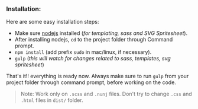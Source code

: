 ### Installation:

Here are some easy installation steps:

- Make sure [nodejs](https://nodejs.org/download/) installed (_for templating, sass and SVG Spritesheet_).
- After installing nodejs, `cd` to the project folder through Command prompt.
- `npm install` (add prefix `sudo` in mac/linux, if necessary).
- `gulp` (_this will watch for changes related to sass, templates, svg spritesheet_)

That's it!! everything is ready now. Always make sure to run `gulp` from your project folder through command prompt, before working on the code.

> Note: Work only on `.scss` and `.nunj` files. Don't try to change `.css` and `.html` files in `dist/` folder.